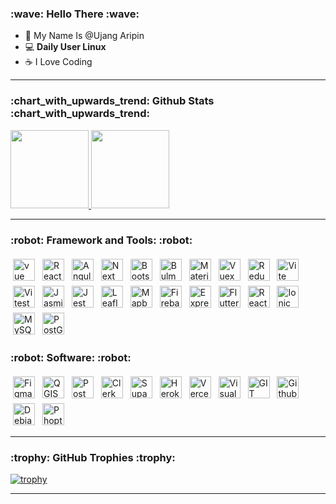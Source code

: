 <h3>:wave: Hello There :wave:</h3>

- :cowboy_hat_face: My Name Is @Ujang Aripin
- :computer: <b>Daily User Linux</b>
- :coffee: I Love Coding

<hr/>
<h3>:chart_with_upwards_trend: Github Stats :chart_with_upwards_trend:</h3>
<p align="left">
<a href="https://github.com/ujangaripin24">
  <!-- Powered by https://github.com/JacobLinCool/LeetCode-Stats-Card -->
  <img height="125" src="https://github-readme-stats.vercel.app/api?username=ujangaripin24&theme=vue-dark&show_icons=true&hide_border=true&count_private=true"/>
  <!-- Powered by https://github.com/ryo-ma/github-profile-trophy -->
<!--   <img height="125" src="https://github-readme-streak-stats.herokuapp.com/?user=ujangaripin24&theme=vue-dark&hide_border=true"/> -->
  <!-- State Language -->
  <img height="125" src="https://github-readme-stats.vercel.app/api/top-langs/?username=ujangaripin24&theme=vue-dark&layout=compact&langs_count=10"/>
</a>
</p>
<hr/>

<h3>:robot: Framework and Tools: :robot:</h3>
<p align="left">
<img title="Vue JS" src="https://ujangaripin24.github.io/img/icon/Vue.svg" alt="vue" height="35" style="vertical-align:top; margin-left: 15; margin:4px">
<img title="React JS" src="https://ujangaripin24.github.io/img/icon/React.svg" alt="React" height="35" style="vertical-align:top; margin-left: 15; margin:4px">
<img title="Angular" src="https://ujangaripin24.github.io/img/icon/Angular.svg" alt="Angular" height="35" style="vertical-align:top; margin-left: 15; margin:4px">
<img title="Next JS" src="https://ujangaripin24.github.io/img/icon/Next.svg" alt="Next" height="35" style="vertical-align:top; margin-left: 15; margin:4px">
<img title="Bootstrap" src="https://ujangaripin24.github.io/img/icon/Bootstrap.svg" alt="Bootstrap" height="35" style="vertical-align:top; margin-left: 15; margin:4px">
<img title="Bulma" src="https://ujangaripin24.github.io/img/icon/Bulma.svg" alt="Bulma" height="35" style="vertical-align:top; margin-left: 15; margin:4px">
<img title="Material UI" src="https://ujangaripin24.github.io/img/icon/Material-UI.svg" alt="Material UI" height="35" style="vertical-align:top; margin-left: 15; margin:4px">
<img title="Vuex" src="https://ujangaripin24.github.io/img/icon/Vuex.svg" alt="Vuex" height="35" style="vertical-align:top; margin-left: 15; margin:4px">
<img title="Redux" src="https://ujangaripin24.github.io/img/icon/Redux.svg" alt="Redux" height="35" style="vertical-align:top; margin-left: 15; margin:4px">
<img title="Vite" src="https://ujangaripin24.github.io/img/icon/Vite.svg" alt="Vite" height="35" style="vertical-align:top; margin-left: 15; margin:4px">
<img title="Vitest Unit Testing" src="https://ujangaripin24.github.io/img/icon/Vitest.svg" alt="Vitest" height="35" style="vertical-align:top; margin-left: 15; margin:4px">
<img title="Jasmine Unit Testing" src="https://ujangaripin24.github.io/img/icon/Jasmine.svg" alt="Jasmine" height="35" style="vertical-align:top; margin-left: 15; margin:4px">
<img title="Jest Unit Testing" src="https://ujangaripin24.github.io/img/icon/Jest.svg" alt="Jest" height="35" style="vertical-align:top; margin-left: 15; margin:4px">
  
<img title="Leaflet JS" src="https://ujangaripin24.github.io/img/icon/Leaflet.svg" alt="Leaflet" height="35" style="vertical-align:top; margin-left: 15; margin:4px">
<img title="Mapbox" src="https://ujangaripin24.github.io/img/icon/Mapbox.svg" alt="Mapbox" height="35" style="vertical-align:top; margin-left: 15; margin:4px">

<img title="Firebase" src="https://ujangaripin24.github.io/img/icon/Firebase.svg" alt="Firebase" height="35" style="vertical-align:top; margin-left: 15; margin:4px">
<img title="Express.js" src="https://ujangaripin24.github.io/img/icon/Express.svg" alt="Express.js" height="35" style="vertical-align:top; margin-left: 15; margin:4px">

<img title="Flutter" src="https://ujangaripin24.github.io/img/icon/Flutter.svg" alt="Flutter" height="35" style="vertical-align:top; margin-left: 15; margin:4px">
<img title="React-Native" src="https://ujangaripin24.github.io/img/icon/React-Native.svg" alt="React-Native" height="35" style="vertical-align:top; margin-left: 15; margin:4px">
<img title="Ionic" src="https://ujangaripin24.github.io/img/icon/Ionic.svg" alt="Ionic" height="35" style="vertical-align:top; margin-left: 15; margin:4px">

<img title="MySQL" src="https://ujangaripin24.github.io/img/icon/My-SQL.svg" alt="MySQL" height="35" style="vertical-align:top; margin-left: 15; margin:4px">
<img title="PostGIS" src="https://ujangaripin24.github.io/img/icon/PostGIS.svg" alt="PostGIS" height="35" style="vertical-align:top; margin-left: 15; margin:4px">
</p>

<h3>:robot: Software: :robot:</h3>
<p align="left">
<img title="Figma" src="https://ujangaripin24.github.io/img/icon/Figma.svg" alt="Figma" height="35" style="vertical-align:top; margin-left: 15; margin:4px">
<img title="QGIS" src="https://ujangaripin24.github.io/img/icon/QGIS.svg" alt="QGIS" height="35" style="vertical-align:top; margin-left: 15; margin:4px">
<img title="Postman" src="https://ujangaripin24.github.io/img/icon/Postman.svg" alt="Postman" height="35" style="vertical-align:top; margin-left: 15; margin:4px">
<img title="Clerk" src="https://ujangaripin24.github.io/img/icon/Clerk.svg" alt="Clerk" height="35" style="vertical-align:top; margin-left: 15; margin:4px">
<img title="Supabase" src="https://ujangaripin24.github.io/img/icon/Supabase.svg" alt="Supabase" height="35" style="vertical-align:top; margin-left: 15; margin:4px">
<img title="Heroku" src="https://ujangaripin24.github.io/img/icon/Heroku.svg" alt="Heroku" height="35" style="vertical-align:top; margin-left: 15; margin:4px">
<img title="Vercel" src="https://ujangaripin24.github.io/img/icon/Vercel.svg" alt="Vercel" height="35" style="vertical-align:top; margin-left: 15; margin:4px">
<img title="VSCode" src="https://ujangaripin24.github.io/img/icon/VSCode.svg" alt="Visual Code" height="35" style="vertical-align:top; margin-left: 15; margin:4px">
<img title="GIT" src="https://ujangaripin24.github.io/img/icon/GIT.svg" alt="GIT" height="35" style="vertical-align:top; margin-left: 15; margin:4px">
<img title="Github" src="https://ujangaripin24.github.io/img/icon/Github.svg" alt="Github" height="35" style="vertical-align:top; margin-left: 15; margin:4px">
<img title="Debian" src="https://ujangaripin24.github.io/img/icon/Debian.svg" alt="Debian" height="35" style="vertical-align:top; margin-left: 15; margin:4px">
<img title="Phoptoshop" src="https://ujangaripin24.github.io/img/icon/Photoshop.svg" alt="Phoptoshop" height="35" style="vertical-align:top; margin-left: 15; margin:4px">
</p>

<hr/>
<p>
<h3>:trophy: GitHub Trophies :trophy:</h3>
  
[![trophy](https://github-profile-trophy.vercel.app/?username=ujangaripin24&theme=onedark&title=Stars,Followers,Commit,Issue,Repositories)](https://github.com/ujangaripin24/github-profile-trophy)

</p>
<hr/>
